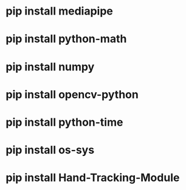 # pip install mediapipe
# pip install python-math
# pip install numpy
# pip install opencv-python
# pip install python-time
# pip install os-sys
# pip install Hand-Tracking-Module